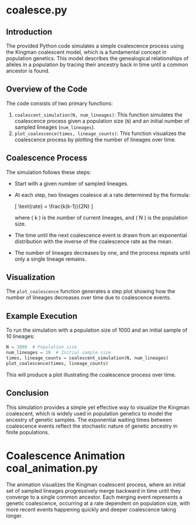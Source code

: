 # coalesce.py

## Introduction
The provided Python code simulates a simple coalescence process using the Kingman coalescent model, which is a fundamental concept in population genetics. This model describes the genealogical relationships of alleles in a population by tracing their ancestry back in time until a common ancestor is found.

## Overview of the Code
The code consists of two primary functions:

1. `coalescent_simulation(N, num_lineages)`: This function simulates the coalescence process given a population size (`N`) and an initial number of sampled lineages (`num_lineages`).
2. `plot_coalescence(times, lineage_counts)`: This function visualizes the coalescence process by plotting the number of lineages over time.

## Coalescence Process
The simulation follows these steps:
- Start with a given number of sampled lineages.
- At each step, two lineages coalesce at a rate determined by the formula:
  
  \[
  \text{rate} = \frac{k(k-1)}{2N}
  \]
  
  where \( k \) is the number of current lineages, and \( N \) is the population size.
- The time until the next coalescence event is drawn from an exponential distribution with the inverse of the coalescence rate as the mean.
- The number of lineages decreases by one, and the process repeats until only a single lineage remains.

## Visualization
The `plot_coalescence` function generates a step plot showing how the number of lineages decreases over time due to coalescence events.

## Example Execution
To run the simulation with a population size of 1000 and an initial sample of 10 lineages:
```python
N = 1000  # Population size
num_lineages = 10  # Initial sample size
times, lineage_counts = coalescent_simulation(N, num_lineages)
plot_coalescence(times, lineage_counts)
```
This will produce a plot illustrating the coalescence process over time.

## Conclusion
This simulation provides a simple yet effective way to visualize the Kingman coalescent, which is widely used in population genetics to model the ancestry of genetic samples. The exponential waiting times between coalescence events reflect the stochastic nature of genetic ancestry in finite populations.


# Coalescence Animation coal_animation.py

The animation visualizes the Kingman coalescent process, where an initial set of sampled lineages progressively merge backward in time until they converge to a single common ancestor. Each merging event represents a genetic coalescence, occurring at a rate dependent on population size, with more recent events happening quickly and deeper coalescence taking longer.